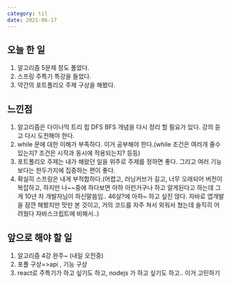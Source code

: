 ```yaml
---
category: til
date: 2021-06-17
---
```


## 오늘 한 일

1. 알고리즘 5문제 정도 풀었다.
2. 스프링 주특기 특강을 들었다.
3. 약간의 포트폴리오 주제 구상을 해봤다.

## 느낀점

1. 알고리즘은 다이나믹 트리 힙 DFS BFS 개념을 다시 정리 할 필요가 있다. 강의 듣고 다시 도전해야 한다.
2. while 문에 대한 이해가 부족하다. 이거 공부해야 한다.(while 조건은 여러개 줄수 있는지? 조건은 시작과 동시에 적용되는지? 등등)
3. 포트폴리오 주제는 내가 해왔던 일을 위주로 주제를 정하면 좋다. 그리고 여러 기능보다는 한두가지에 집중하는 편이 좋다.
4. 확실히 스프링은 내게 부적합하다.(어렵고, 러닝커브가 길고, 너무 오래되어 버전이 복잡하고, 하지만 나~~중에 하다보면 아하 이런거구나 하고 알게된다고 하는데 그게 10년 차 개발자님이 하신말씀임.. 46살?에 아하~ 하고 싶진 않다. 자바로 앱개발을 잠깐 해봤지만 맛만 본 것이고, 거의 코드를 자주 쳐서 외워서 쳤는데 솔직히 어려웠다 자바스크립트에 비해서..)

## 앞으로 해야 할 일

1. 알고리즘 4강 완주~ (내일 오전중)
2. 포폴 구상=>api , 기능 구상
3. react로 주특기가 하고 싶기도 하고, nodejs 가 하고 싶기도 하고.. 이거 고민하기
